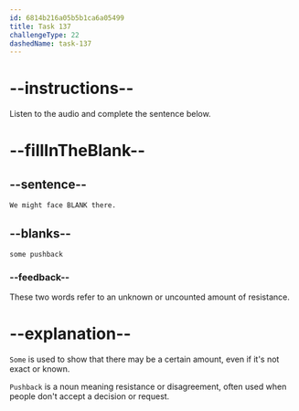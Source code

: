 ```yaml
---
id: 6814b216a05b5b1ca6a05499
title: Task 137
challengeType: 22
dashedName: task-137
---
```


<!-- (Audio) Maria: We might face some pushback there. -->

# --instructions--

Listen to the audio and complete the sentence below.

# --fillInTheBlank--

## --sentence--

`We might face BLANK there.`

## --blanks--

`some pushback`

### --feedback--

These two words refer to an unknown or uncounted amount of resistance.

# --explanation--

`Some` is used to show that there may be a certain amount, even if it's not exact or known.

`Pushback` is a noun meaning resistance or disagreement, often used when people don't accept a decision or request.
